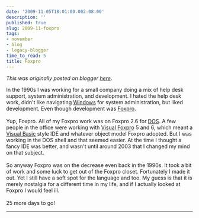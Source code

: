 ```yaml
---
date: '2009-11-05T18:01:00.002-08:00'
description: ''
published: true
slug: 2009-11-foxpro
tags:
- november
- blog
- legacy-blogger
time_to_read: 5
title: Foxpro
---
```


*This was originally posted on blogger [here](https://pydanny.blogspot.com/2009/11/foxpro.html)*.

In the 1990s I was working for a small company doing a mix of help desk support, system administration, and development. I hated the help desk work, didn't like navigating <a href="http://en.wikipedia.org/wiki/Windows">Windows</a> for system administration, but liked development. Even though development was <a href="http://en.wikipedia.org/wiki/Foxpro">Foxpro</a>.<br /><br />Yup, Foxpro. All of my Foxpro work was on Foxpro 2.6 for <a href="http://en.wikipedia.org/wiki/DOS">DOS</a>. A few people in the office were working with <a href="http://en.wikipedia.org/wiki/Visual_FoxPro">Visual Foxpro</a> 5 and 6, which meant a <a href="http://en.wikipedia.org/wiki/Visual_Basic">Visual Basic</a> style IDE and whatever object model Foxpro adopted. But I was working in the DOS shell and that seemed easier. At the time I thought a fancy IDE was better, and wasn't until around 2003 that I changed my mind on that subject.<br /><br />So anyway Foxpro was on the decrease even back in the 1990s. It took a bit of work and some luck to get out of the Foxpro closet. Fortunately I made it out. Yet I still have a soft spot for the language and too. My guess is that it is merely nostalgia for a different time in my life, and if I actually looked at Foxpro I would feel ill.<br /><br />25 more days to go!

---

